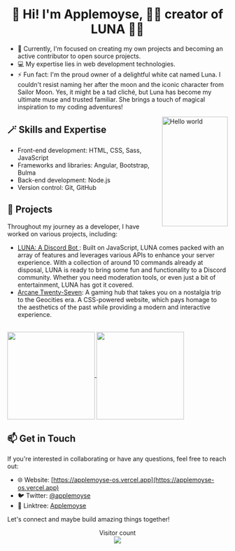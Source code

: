 <h1 align="center">👋 Hi! I'm Applemoyse, 🥧🍎 creator of LUNA 🐱‍💻</h1>

- 🔭 Currently, I'm focused on creating my own projects and becoming an active contributor to open source projects.
- 💻 My expertise lies in web development technologies.
- ⚡ Fun fact: I'm the proud owner of a delightful white cat named Luna. I couldn't resist naming her after the moon and the iconic character from Sailor Moon. Yes, it might be a tad cliché, but Luna has become my ultimate muse and trusted familiar. She brings a touch of magical inspiration to my coding adventures!

<img src="https://luna-catbot.netlify.app/assets/images/LUNA.jpg" width="150px" height="250px" align="right" alt="Hello world">

## 🪄 Skills and Expertise
- Front-end development: HTML, CSS, Sass, JavaScript
- Frameworks and libraries: Angular, Bootstrap, Bulma
- Back-end development: Node.js
- Version control: Git, GitHub

## 💞️ Projects
Throughout my journey as a developer, I have worked on various projects, including:
- [LUNA: A Discord Bot ](https://luna-catbot.netlify.app): Built on JavaScript, LUNA comes packed with an array of features and leverages various APIs to enhance your server experience. With a collection of around 10 commands already at disposal, LUNA is ready to bring some fun and functionality to a Discord community. Whether you need moderation tools, or even just a bit of entertainment, LUNA has got it covered.
- [Arcane Twenty-Seven](https://novmaryllis.quest): A gaming hub that takes you on a nostalgia trip to the Geocities era. A CSS-powered website, which pays homage to the aesthetics of the past while providing a modern and interactive experience.
<br>

<a href="https://github.com/applemoyse/github-readme-stats">
  <img height=200 align="center" src="https://github-readme-stats.vercel.app/api/top-langs/?username=applemoyse&layout=compact&title_color=08605a&text_color=0D0D0D"/>
</a>
<a href="https://git.io/streak-stats">
  <img height=200 align="center" src="https://github-readme-streak-stats.herokuapp.com/?user=applemoyse&text_color=0d5c56&ring=9f3f1b&currStreakLabel=08605a" />
</a>

## 📫 Get in Touch
If you're interested in collaborating or have any questions, feel free to reach out:

- 🌐 Website: [https://applemoyse-os.vercel.app](https://applemoyse-os.vercel.app)
- 🐦 Twitter: [@applemoyse](https://twitter.com/applemoyse)
- 👥 Linktree: [<link>Applemoyse</link>](https://linktr.ee/applemoyse)

Let's connect and maybe build amazing things together!

<p align="center"> 
  Visitor count<br>
  <img src="https://profile-counter.glitch.me/applemoyse/count.svg" />
</p>
